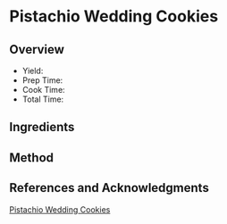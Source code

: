 # Pistachio Wedding Cookies

## Overview

- Yield:
- Prep Time:
- Cook Time:
- Total Time:

## Ingredients


## Method



## References and Acknowledgments

[Pistachio Wedding Cookies](https://www.soulfullymade.com/pistachio-wedding-cookies/)
